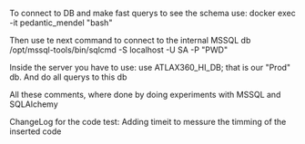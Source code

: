 To connect to DB and make fast querys to see the schema use:
docker exec -it pedantic_mendel "bash"

Then use te next command to connect to the internal MSSQL db
/opt/mssql-tools/bin/sqlcmd -S localhost -U SA -P "PWD"

Inside the server you have to use:
use ATLAX360_HI_DB; that is our "Prod" db.
And do all querys to this db

All these comments, where done by doing experiments with MSSQL and SQLAlchemy


ChangeLog for the code test:
Adding timeit to messure the timming of the inserted code


